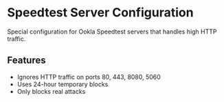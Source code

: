 # Speedtest Server Configuration

Special configuration for Ookla Speedtest servers that handles high HTTP traffic.

## Features
- Ignores HTTP traffic on ports 80, 443, 8080, 5060
- Uses 24-hour temporary blocks
- Only blocks real attacks
